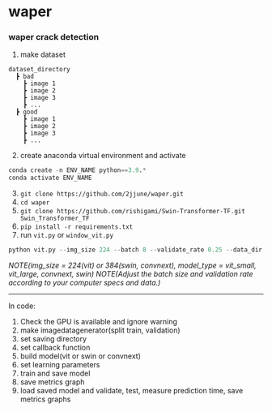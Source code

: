 # waper
### waper crack detection
1. make dataset  
```
dataset_directory
  ┣ bad
    ┣ image 1
    ┣ image 2
    ┣ image 3
    ┣ ...
  ┣ good
    ┣ image 1
    ┣ image 2
    ┣ image 3
    ┣ ...
```
2. create anaconda virtual environment and activate  
```python
conda create -n ENV_NAME python==3.9.*  
conda activate ENV_NAME
```
3. `git clone https://github.com/2jjune/waper.git`
4. `cd waper`
5. `git clone https://github.com/rishigami/Swin-Transformer-TF.git Swin_Transformer_TF`
6. `pip install -r requirements.txt`
7. run `vit.py` or `window_vit.py`  
```python
python vit.py --img_size 224 --batch 8 --validate_rate 0.25 --data_dir "your dataset dir" --model_type "vit_small"
```
_NOTE(img_size = 224(vit) or 384(swin, convnext), model_type = vit_small, vit_large, convnext, swin)_
_NOTE(Adjust the batch size and validation rate according to your computer specs and data.)_
***

In code:
1. Check the GPU is available and ignore warning
2. make imagedatagenerator(split train, validation)
3. set saving directory
4. set callback function
5. build model(vit or swin or convnext)
6. set learning parameters
7. train and save model
8. save metrics graph
9. load saved model and validate, test, measure prediction time, save metrics graphs


